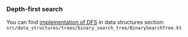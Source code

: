 ### Depth-first search

You can find [implementation of DFS](https://github.com/abdurakhmonoff/data-structures-and-algorithms-kotlin/blob/master/src/data_structures/trees/binary_search_tree/BinarySearchTree.kt) in data structures section:
`src/data_structures/trees/binary_search_tree/BinarySearchTree.kt`